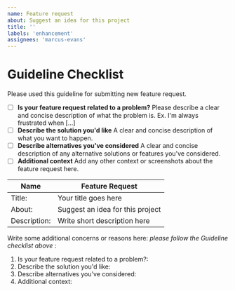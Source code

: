 ```yaml
---
name: Feature request
about: Suggest an idea for this project
title: ''
labels: 'enhancement'
assignees: 'marcus-evans'
---
```

# Guideline Checklist
Please used this guideline for submitting new feature request.

- [ ] **Is your feature request related to a problem?**
Please describe a clear and concise description of what the problem is. Ex. I'm always frustrated when [...]
- [ ] **Describe the solution you'd like**
A clear and concise description of what you want to happen.
- [ ] **Describe alternatives you've considered**
A clear and concise description of any alternative solutions or features you've considered.
- [ ] **Additional context**
Add any other context or screenshots about the feature request here.

Name | Feature Request
---- | ---------------
Title: | Your title goes here
About: | Suggest an idea for this project
Description: | Write short description here

Write some additional concerns or reasons here: *please follow the Guideline checklist above* :
1. Is your feature request related to a problem?:
2. Describe the solution you'd like:
3. Describe alternatives you've considered:
4. Additional context:

